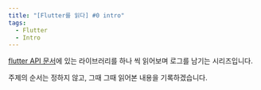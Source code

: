```yaml
---
title: "[Flutter를 읽다] #0 intro"
tags:
  - Flutter
  - Intro
---
```


[flutter API 문서](https://api.flutter.dev/index.html)에 있는 라이브러리를 하나 씩 읽어보며 로그를 남기는 시리즈입니다.

주제의 순서는 정하지 않고, 그때 그때 읽어본 내용을 기록하겠습니다.
